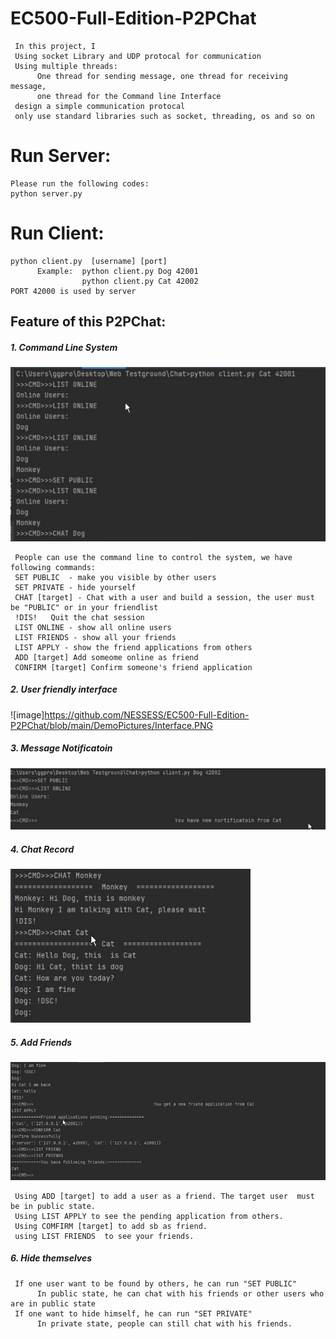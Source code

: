 # EC500-Full-Edition-P2PChat
     In this project, I
     Using socket Library and UDP protocal for communication 
     Using multiple threads: 
          One thread for sending message, one thread for receiving message, 
          one thread for the Command line Interface
     design a simple communication protocal
     only use standard libraries such as socket, threading, os and so on
# Run Server:
    Please run the following codes:
    python server.py
    
# Run Client:
    python client.py  [username] [port]
          Example:  python client.py Dog 42001
                    python client.py Cat 42002
    PORT 42000 is used by server
     
## Feature of this P2PChat:
##### 1. Command Line System
![image](https://github.com/NESSESS/EC500-Full-Edition-P2PChat/blob/main/DemoPictures/command_line.PNG)

     People can use the command line to control the system, we have following commands:
     SET PUBLIC  - make you visible by other users
     SET PRIVATE - hide yourself
     CHAT [target] - Chat with a user and build a session, the user must be "PUBLIC" or in your friendlist
     !DIS!   Quit the chat session 
     LIST ONLINE - show all online users
     LIST FRIENDS - show all your friends
     LIST APPLY - show the friend applications from others
     ADD [target] Add someome online as friend
     CONFIRM [target] Confirm someone's friend application

     
##### 2. User friendly interface
![image]https://github.com/NESSESS/EC500-Full-Edition-P2PChat/blob/main/DemoPictures/Interface.PNG

##### 3. Message Notificatoin
![imgae](https://github.com/NESSESS/EC500-Full-Edition-P2PChat/blob/main/DemoPictures/notification.PNG)


##### 4. Chat Record
![image](https://github.com/NESSESS/EC500-Full-Edition-P2PChat/blob/main/DemoPictures/chat_record.PNG)

##### 5. Add Friends
![image](https://github.com/NESSESS/EC500-Full-Edition-P2PChat/blob/main/DemoPictures/FriendApply1.PNG)
        
     Using ADD [target] to add a user as a friend. The target user  must be in public state.
     Using LIST APPLY to see the pending application from others.
     Using COMFIRM [target] to add sb as friend.
     using LIST FRIENDS  to see your friends.

##### 6. Hide themselves
     If one user want to be found by others, he can run "SET PUBLIC"
          In public state, he can chat with his friends or other users who are in public state
     If one want to hide himself, he can run "SET PRIVATE"
          In private state, people can still chat with his friends.


   

  
